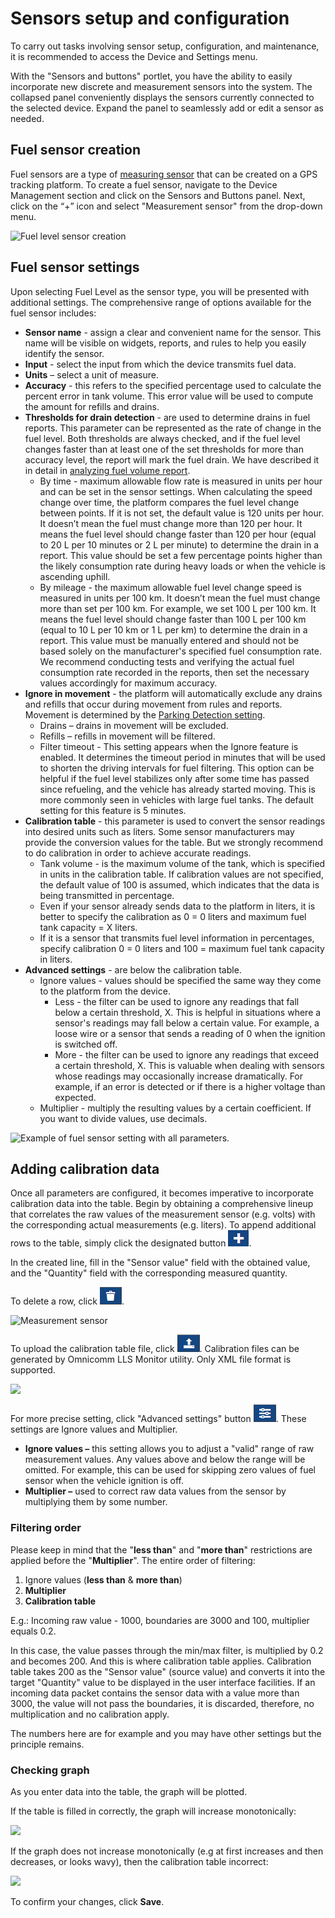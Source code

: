 # Sensors setup and configuration

To carry out tasks involving sensor setup, configuration, and maintenance, it is recommended to access the Device and Settings menu.

With the "Sensors and buttons" portlet, you have the ability to easily incorporate new discrete and measurement sensors into the system. The collapsed panel conveniently displays the sensors currently connected to the selected device. Expand the panel to seamlessly add or edit a sensor as needed.

## Fuel sensor creation

Fuel sensors are a type of [measuring sensor](https://docs.navixy.com/user-guide/measurement-sensor) that can be created on a GPS tracking platform. To create a fuel sensor, navigate to the Device Management section and click on the Sensors and Buttons panel. Next, click on the “+” icon and select "Measurement sensor" from the drop-down menu.

![Fuel level sensor creation](https://www.navixy.com/wp-content/uploads/2023/03/1-3.png)

## Fuel sensor settings

Upon selecting Fuel Level as the sensor type, you will be presented with additional settings. The comprehensive range of options available for the fuel sensor includes:

* **Sensor name** - assign a clear and convenient name for the sensor. This name will be visible on widgets, reports, and rules to help you easily identify the sensor.
* **Input** - select the input from which the device transmits fuel data.
* **Units** – select a unit of measure.
* **Accuracy** - this refers to the specified percentage used to calculate the percent error in tank volume. This error value will be used to compute the amount for refills and drains.
* **Thresholds for drain detection** - are used to determine drains in fuel reports. This parameter can be represented as the rate of change in the fuel level. Both thresholds are always checked, and if the fuel level changes faster than at least one of the set thresholds for more than accuracy level, the report will mark the fuel drain. We have described it in detail in [analyzing fuel volume report](https://docs.navixy.com/user-guide/fuel-consumption-report).
  * By time - maximum allowable flow rate is measured in units per hour and can be set in the sensor settings. When calculating the speed change over time, the platform compares the fuel level change between points. If it is not set, the default value is 120 units per hour. It doesn’t mean the fuel must change more than 120 per hour. It means the fuel level should change faster than 120 per hour (equal to 20 L per 10 minutes or 2 L per minute) to determine the drain in a report. This value should be set a few percentage points higher than the likely consumption rate during heavy loads or when the vehicle is ascending uphill.
  * By mileage - the maximum allowable fuel level change speed is measured in units per 100 km. It doesn’t mean the fuel must change more than set per 100 km. For example, we set 100 L per 100 km. It means the fuel level should change faster than 100 L per 100 km (equal to 10 L per 10 km or 1 L per km) to determine the drain in a report. This value must be manually entered and should not be based solely on the manufacturer's specified fuel consumption rate. We recommend conducting tests and verifying the actual fuel consumption rate recorded in the reports, then set the necessary values accordingly for maximum accuracy.
* **Ignore in movement** - the platform will automatically exclude any drains and refills that occur during movement from rules and reports. Movement is determined by the [Parking Detection setting](https://docs.navixy.com/user-guide/parking-detection).
  * Drains – drains in movement will be excluded.
  * Refills – refills in movement will be filtered.
  * Filter timeout - This setting appears when the Ignore feature is enabled. It determines the timeout period in minutes that will be used to shorten the driving intervals for fuel filtering. This option can be helpful if the fuel level stabilizes only after some time has passed since refueling, and the vehicle has already started moving. This is more commonly seen in vehicles with large fuel tanks. The default setting for this feature is 5 minutes.
* **Calibration table** - this parameter is used to convert the sensor readings into desired units such as liters. Some sensor manufacturers may provide the conversion values for the table. But we strongly recommend to do calibration in order to achieve accurate readings.
  * Tank volume - is the maximum volume of the tank, which is specified in units in the calibration table. If calibration values are not specified, the default value of 100 is assumed, which indicates that the data is being transmitted in percentage.
  * Even if your sensor already sends data to the platform in liters, it is better to specify the calibration as 0 = 0 liters and maximum fuel tank capacity = X liters.
  * If it is a sensor that transmits fuel level information in percentages, specify calibration 0 = 0 liters and 100 = maximum fuel tank capacity in liters.
* **Advanced settings** - are below the calibration table.
  * Ignore values - values should be specified the same way they come to the platform from the device.
    * Less - the filter can be used to ignore any readings that fall below a certain threshold, X. This is helpful in situations where a sensor's readings may fall below a certain value. For example, a loose wire or a sensor that sends a reading of 0 when the ignition is switched off.
    * More - the filter can be used to ignore any readings that exceed a certain threshold, X. This is valuable when dealing with sensors whose readings may occasionally increase dramatically. For example, if an error is detected or if there is a higher voltage than expected.
  * Multiplier - multiply the resulting values by a certain coefficient. If you want to divide values, use decimals.

![Example of fuel sensor setting with all parameters.](https://www.navixy.com/wp-content/uploads/2023/03/2-3.png)

## Adding calibration data

Once all parameters are configured, it becomes imperative to incorporate calibration data into the table. Begin by obtaining a comprehensive lineup that correlates the raw values of the measurement sensor (e.g. volts) with the corresponding actual measurements (e.g. liters). To append additional rows to the table, simply click the designated button ![](<../../../.gitbook/assets/image (1) (1).png>).

In the created line, fill in the "Sensor value" field with the obtained value, and the "Quantity" field with the corresponding measured quantity.

To delete a row, click ![](<../../../.gitbook/assets/image (1) (1) (1).png>).

![Measurement sensor](https://www.navixy.com/wp-content/uploads/2021/10/measurement_sensor_calibration_table_en.png)

To upload the calibration table file, click ![](<../../../.gitbook/assets/image (2).png>). Calibration files can be generated by Omnicomm LLS Monitor utility. Only XML file format is supported.

![](https://www.navixy.com/wp-content/uploads/2021/10/upload_calibration_table_en.png)

For more precise setting, click "Advanced settings" button ![](<../../../.gitbook/assets/image (3).png>). These settings are Ignore values and Multiplier.

* **Ignore values –** this setting allows you to adjust a "valid" range of raw measurement values. Any values above and below the range will be omitted. For example, this can be used for skipping zero values of fuel sensor when the vehicle ignition is off.
* **Multiplier –** used to correct raw data values from the sensor by multiplying them by some number.

### Filtering order

Please keep in mind that the "**less than**" and "**more than**" restrictions are\
applied before the "**Multiplier**". The entire order of filtering:

1. Ignore values (**less than** & **more than**)
2. **Multiplier**
3. **Calibration table**

E.g.: Incoming raw value - 1000, boundaries are 3000 and 100, multiplier equals 0.2.

In this case, the value passes through the min/max filter, is multiplied by 0.2 and becomes 200. And this is where calibration table applies. Calibration table takes 200 as the "Sensor value" (source value) and converts it into the target "Quantity" value to be displayed in the user interface facilities. If an incoming data packet contains the sensor data with a value more than 3000, the value will not pass the boundaries, it is discarded, therefore, no multiplication and no calibration apply.

The numbers here are for example and you may have other settings but the principle remains.

### Checking graph

As you enter data into the table, the graph will be plotted.

If the table is filled in correctly, the graph will increase monotonically:

![](https://www.navixy.com/wp-content/uploads/2021/10/measurement_sensor_calibration_graph_en.png)

If the graph does not increase monotonically (e.g at first increases and then decreases, or looks wavy), then the calibration table incorrect:

![](https://www.navixy.com/wp-content/uploads/2021/10/measurement_sensor_calibration_graph_wrong_en.png)

To confirm your changes, click **Save**.
